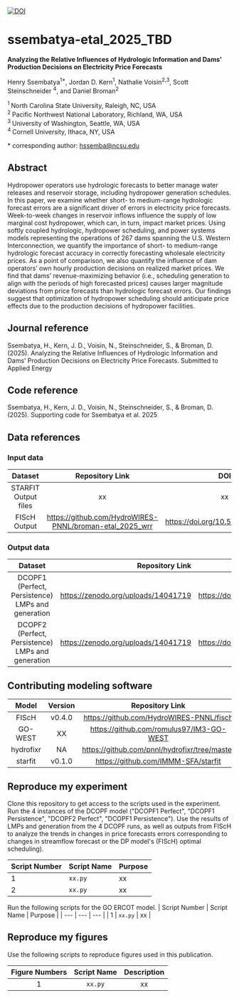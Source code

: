 
[![DOI](https://zenodo.org/badge/DOI/10.5281/zenodo.10934193.svg)](https://doi.org/10.5281/zenodo.10934193)

# ssembatya-etal_2025_TBD

**Analyzing the Relative Influences of Hydrologic Information and Dams’ Production Decisions on Electricity Price Forecasts**

Henry Ssembatya<sup>1\*</sup>, Jordan D. Kern<sup>1</sup>, Nathalie Voisin<sup>2,3</sup>, Scott Steinschneider
<sup>4</sup>, and Daniel Broman<sup>2</sup>

<sup>1 </sup> North Carolina State University, Raleigh, NC, USA   
<sup>2 </sup> Pacific Northwest National Laboratory, Richland, WA, USA  
<sup>3 </sup> University of Washington, Seattle, WA, USA  
<sup>4 </sup> Cornell University, Ithaca, NY, USA 

\* corresponding author: hssemba@ncsu.edu

## Abstract
Hydropower operators use hydrologic forecasts to better manage water releases and reservoir storage, including hydropower generation schedules.
In this paper, we examine whether short- to medium-range hydrologic forecast errors are a significant driver of errors in electricity price forecasts.
Week-to-week changes in reservoir inflows influence the supply of low marginal cost hydropower, which can, in turn, impact market prices. Using softly
coupled hydrologic, hydropower scheduling, and power systems models representing the operations of 267 dams spanning the U.S. Western Interconnection,
we quantify the importance of short- to medium-range hydrologic forecast accuracy in correctly forecasting wholesale electricity prices. As a point of
comparison, we also quantify the influence of dam operators’ own hourly production decisions on realized market prices. We find that dams’
revenue-maximizing behavior (i.e., scheduling generation to align with the periods of high forecasted prices) causes larger magnitude deviations from
price forecasts than hydrologic forecast errors. Our findings suggest that optimization of hydropower scheduling should anticipate price effects due
to the production decisions of hydropower facilities.

## Journal reference
Ssembatya, H., Kern, J. D., Voisin, N., Steinschneider, S., & Broman, D. (2025). Analyzing the Relative Influences of Hydrologic Information and 
Dams’ Production Decisions on Electricity Price Forecasts. Submitted to Applied Energy

## Code reference
Ssembatya, H., Kern, J. D., Voisin, N., Steinschneider, S., & Broman, D. (2025). Supporting code for 
Ssembatya et al. 2025

## Data references
### Input data
|       Dataset                                   |               Repository Link                                   |               DOI                        |
|:-----------------------------------------------:|:---------------------------------------------------------------:|:----------------------------------------:|
|   STARFIT Output files                          | xx                                                              | xx                                       |
|   FIScH Output                                  | https://github.com/HydroWIRES-PNNL/broman-etal_2025_wrr         | https://doi.org/10.57931/1885756         |


### Output data
|       Dataset                                              |   Repository Link                              |                   DOI                             |
|:----------------------------------------------------------:|-----------------------------------------------:|:-------------------------------------------------:|
|     DCOPF1 (Perfect, Persistence) LMPs and generation      | https://zenodo.org/uploads/14041719            | https://doi.org/10.5281/zenodo.14041719           |
|     DCOPF2 (Perfect, Persistence) LMPs and generation      | https://zenodo.org/uploads/14041719            | https://doi.org/10.5281/zenodo.14041719           |

## Contributing modeling software
|  Model   | Version |         Repository Link                            | DOI |
|:--------:|:-------:|:--------------------------------------------------:|:---:|
| FIScH      |  v0.4.0  | https://github.com/HydroWIRES-PNNL/fisch        | NA  |
| GO-WEST    |  XX      | https://github.com/romulus97/IM3-GO-WEST        | XX  |
| hydrofixr  | NA       | https://github.com/pnnl/hydrofixr/tree/master   | NA  |
| starfit    | v0.1.0   | https://github.com/IMMM-SFA/starfit             | NA  |


## Reproduce my experiment
Clone this repository to get access to the scripts used in the experiment. Run the 4 instances of the DCOPF model ("DCOPF1 Perfect", "DCOPF1 Persistence", "DCOPF2 Perfect", "DCOPF1 Persistence").
Use the results of LMPs and generation from the 4 DCOPF runs, as well as outputs from FIScH to analyze the trends in changes in price forecasts errors corresponding to changes in streamflow forecast or the DP model's (FIScH) optimal scheduling).

| Script Number | Script Name | Purpose |
| --- | --- | --- |
| 1 | `xx.py` | xx |
| 2 | `xx.py` | xx |

Run the following scripts for the GO ERCOT model.
| Script Number | Script Name | Purpose |
| --- | --- | --- |
| 1 | `xx.py` | xx |


## Reproduce my figures
Use the following scripts to reproduce figures used in this publication.

| Figure Numbers |                Script Name                              |                                  Description                                               | 
|:--------------:|:-------------------------------------------------------:|:------------------------------------------------------------------------------------------:|
|       1        |     `xx.py`     |      xx |
